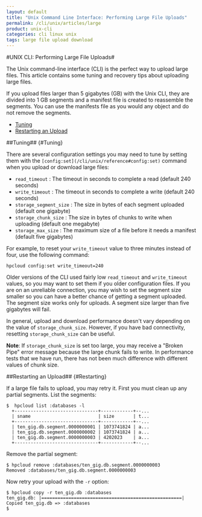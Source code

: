 ```yaml
---
layout: default
title: "Unix Command Line Interface: Performing Large File Uploads"
permalink: /cli/unix/articles/large
product: unix-cli
categories: cli linux unix
tags: large file upload download
---
```

#UNIX CLI: Performing Large File Uploads#

The Unix command-line interface (CLI) is the perfect way to upload large files.  This article contains some tuning and recovery tips about uploading large files.

If you upload files larger than 5 gigabytes (GB) with the Unix CLI, they are divided into 1 GB segments and a manifest file is created to reassemble the segments.  You can use the manifests file as you would any object and do not remove the segments.

* [Tuning](#Tuning)
* [Restarting an Upload](#Restarting)

##Tuning## {#Tuning}

There are several configuration settings you may need to tune by setting them with the `[config:set](/cli/unix/reference#config:set)` command when you upload or download large files:

* `read_timeout` : The timeout in seconds to complete a read (default 240 seconds)
* `write_timeout` : The timeout in seconds to complete a write (default 240 seconds)
* `storage_segment_size` : The size in bytes of each segment uploaded (default one gigabyte)
* `storage_chunk_size` : The size in bytes of chunks to write when uploading (default one megabyte)
* `storage_max_size` : The maximum size of a file before it needs a manifest (default five gigabytes)

For example, to reset your `write_timeout` value to three minutes instead of four, use the following command:

    hpcloud config:set write_timeout=240

Older versions of the CLI used fairly low `read_timeout` and `write_timeout` values, so you may want to set them if you older configuration files.  If you are on an unreliable connection, you may wish to set the segment size smaller so you can have a better chance of getting a segment uploaded.  The segment size works only for uploads.  A segment size larger than five gigabytes will fail.

In general, upload and download performance doesn't vary depending on the value of `storage_chunk_size`. However, if you have bad connectivity, resetting `storage_chunk_size` can be useful.

**Note**: If `storage_chunk_size` is set too large, you may receive a "Broken Pipe" error message because the large chunk fails to write.  In performance tests that we have run, there has not been much difference with different values of chunk size.

##Restarting an Upload## {#Restarting}

If a large file fails to upload, you may retry it.  First you must clean up any partial segments.  List the segments:

    $  hpcloud list :databases -l
      +-------------------------------+------------+--...
      | sname                         | size       | t...
      +-------------------------------+------------+--...
      | ten_gig.db.segment.0000000001 | 1073741824 | a...
      | ten_gig.db.segment.0000000002 | 1073741824 | a...
      | ten_gig.db.segment.0000000003 | 4202023    | a...
      +-------------------------------+------------+--...

Remove the partial segment:

    $ hpcloud remove :databases/ten_gig.db.segment.0000000003
    Removed :databases/ten_gig.db.segment.0000000003

Now retry your upload with the `-r` option:

    $ hpcloud copy -r ten_gig.db :databases
    ten_gig.db: |====================================================|
    Copied ten_gig.db => :databases
    $
